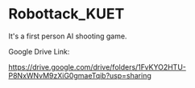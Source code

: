 # Robottack_KUET
It's a first person AI shooting game.











Google Drive Link:








https://drive.google.com/drive/folders/1FvKYO2HTU-P8NxWNvM9zXiG0gmaeTqib?usp=sharing
